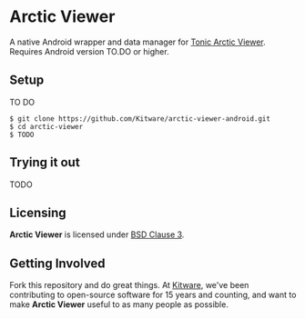 # Arctic Viewer

A native Android wrapper and data manager for [Tonic Arctic Viewer](https://github.com/Kitware/arctic-viewer).
Requires Android version TO.DO or higher.

## Setup

TO DO

```
$ git clone https://github.com/Kitware/arctic-viewer-android.git
$ cd arctic-viewer
$ TODO
```
## Trying it out

TODO

## Licensing

**Arctic Viewer** is licensed under [BSD Clause 3](LICENSE).

## Getting Involved

Fork this repository and do great things. At [Kitware](http://www.kitware.com),
we've been contributing to open-source software for 15 years and counting, and
want to make **Arctic Viewer** useful to as many people as possible.
